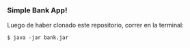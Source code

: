 ### Simple Bank App!

Luego de haber clonado este repositorio, correr en la terminal:

`$ java -jar bank.jar`

